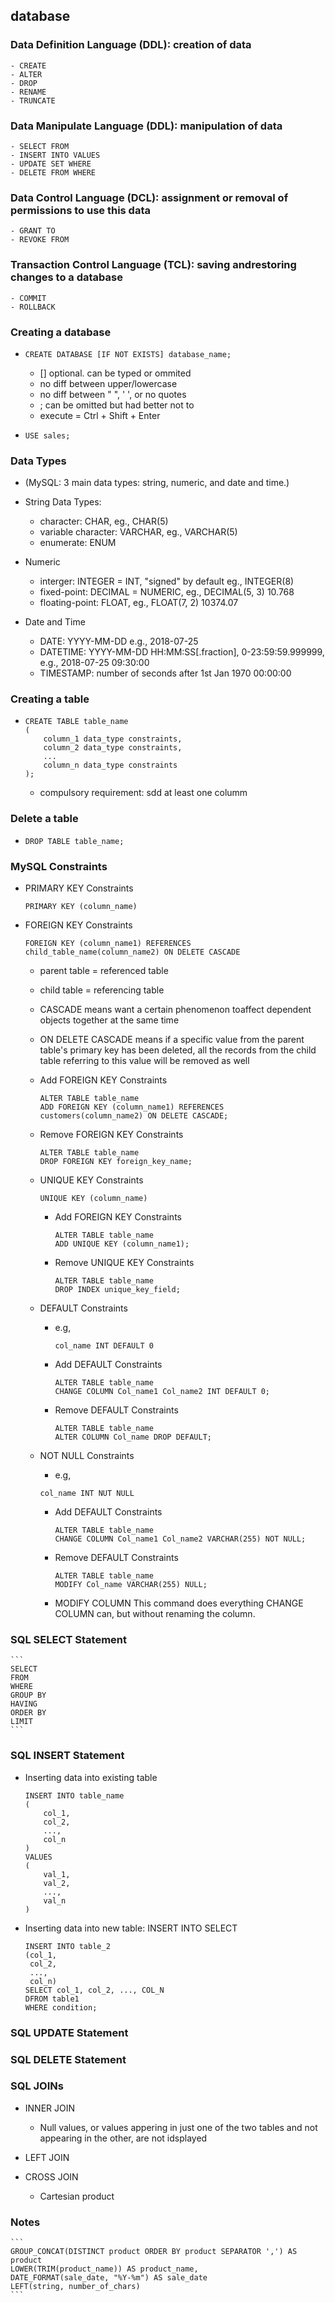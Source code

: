 ## database
### Data Definition Language (DDL): creation of data
    - CREATE
    - ALTER
    - DROP
    - RENAME
    - TRUNCATE

### Data Manipulate Language (DDL): manipulation of data
    - SELECT FROM
    - INSERT INTO VALUES
    - UPDATE SET WHERE
    - DELETE FROM WHERE

### Data Control Language (DCL): assignment or removal of permissions to use this data
    - GRANT TO 
    - REVOKE FROM

### Transaction Control Language (TCL): saving andrestoring changes to a database
    - COMMIT
    - ROLLBACK


### Creating a database
-   ```
    CREATE DATABASE [IF NOT EXISTS] database_name;
    ```
    - [] optional. can be typed or ommited
    - no diff between upper/lowercase
    - no diff between " ", ' ', or no quotes
    - ; can be omitted but had better not to
    - execute = Ctrl + Shift + Enter

-   ```
    USE sales;
    ```
    
### Data Types 
- (MySQL: 3 main data types: string, numeric, and date and time.)
- String Data Types:
    - character: CHAR, eg., CHAR(5)
    - variable character: VARCHAR, eg., VARCHAR(5)
    - enumerate: ENUM
- Numeric
    - interger: INTEGER = INT, "signed" by default eg., INTEGER(8)
    - fixed-point: DECIMAL = NUMERIC, eg., DECIMAL(5, 3) 10.768
    - floating-point: FLOAT, eg., FLOAT(7, 2) 10374.07

- Date and Time
    - DATE: YYYY-MM-DD e.g., 2018-07-25
    - DATETIME: YYYY-MM-DD HH:MM:SS[.fraction], 0-23:59:59.999999, e.g., 2018-07-25 09:30:00
    - TIMESTAMP: number of seconds after 1st Jan 1970 00:00:00

### Creating a table
-   ```
    CREATE TABLE table_name 
    (
        column_1 data_type constraints,
        column_2 data_type constraints,
        ...
        column_n data_type constraints
    );
    ```
    - compulsory requirement: sdd at least one columm


### Delete a table

-   ```
    DROP TABLE table_name;
    ```

### MySQL Constraints

- PRIMARY KEY Constraints
    ```
    PRIMARY KEY (column_name)
    ```

- FOREIGN KEY Constraints
    ```
    FOREIGN KEY (column_name1) REFERENCES child_table_name(column_name2) ON DELETE CASCADE
    ```
    - parent table = referenced table
    - child table = referencing table
    - CASCADE means want a certain phenomenon toaffect dependent objects together at the same time
    - ON DELETE CASCADE means if a specific value from the parent table's primary key has been deleted, all the records from the child table referring to this value will be removed as well
    
    - Add FOREIGN KEY Constraints
        ```
        ALTER TABLE table_name
        ADD FOREIGN KEY (column_name1) REFERENCES customers(column_name2) ON DELETE CASCADE;
        ```

    - Remove FOREIGN KEY Constraints
        ```
        ALTER TABLE table_name
        DROP FOREIGN KEY foreign_key_name;
        ```
    

    - UNIQUE KEY Constraints
        ```
        UNIQUE KEY (column_name)
        ```

        - Add FOREIGN KEY Constraints
            ```
            ALTER TABLE table_name
            ADD UNIQUE KEY (column_name1);
            ```

        - Remove UNIQUE KEY Constraints
            ```
            ALTER TABLE table_name
            DROP INDEX unique_key_field;
            ```

    - DEFAULT Constraints
        - e.g,
            ```
            col_name INT DEFAULT 0
            ```
        
        - Add DEFAULT Constraints
            ```
            ALTER TABLE table_name
            CHANGE COLUMN Col_name1 Col_name2 INT DEFAULT 0;
            ```

        - Remove DEFAULT Constraints
            ```
            ALTER TABLE table_name
            ALTER COLUMN Col_name DROP DEFAULT;
            ```


    - NOT NULL Constraints
        - e.g,
        ```
        col_name INT NUT NULL
        ```
        - Add DEFAULT Constraints
            ```
            ALTER TABLE table_name
            CHANGE COLUMN Col_name1 Col_name2 VARCHAR(255) NOT NULL;
            ```

        - Remove DEFAULT Constraints
            ```
            ALTER TABLE table_name
            MODIFY Col_name VARCHAR(255) NULL;
            ```

        - MODIFY COLUMN This command does everything CHANGE COLUMN can, but without renaming the column.

### SQL SELECT Statement
    ```
    SELECT
    FROM
    WHERE
    GROUP BY
    HAVING
    ORDER BY
    LIMIT
    ```


### SQL INSERT Statement
- Inserting data into existing table
    ```
    INSERT INTO table_name 
    (   
        col_1, 
        col_2, 
        ..., 
        col_n
    )
    VALUES
    (   
        val_1, 
        val_2,
        ...,
        val_n
    )
    ```

- Inserting data into new table: INSERT INTO SELECT
    ```
    INSERT INTO table_2 
    (col_1, 
     col_2, 
     ..., 
     col_n)
    SELECT col_1, col_2, ..., COL_N
    DFROM table1
    WHERE condition;
    ```


### SQL UPDATE Statement



### SQL DELETE Statement



### SQL JOINs
- INNER JOIN
    - Null values, or values appering in just one of the two tables and not appearing in the other, are not idsplayed

- LEFT JOIN
- CROSS JOIN 
    - Cartesian product



### Notes
    ```
    GROUP_CONCAT(DISTINCT product ORDER BY product SEPARATOR ',') AS product
    LOWER(TRIM(product_name)) AS product_name, 
    DATE_FORMAT(sale_date, "%Y-%m") AS sale_date
    LEFT(string, number_of_chars)
    ```
